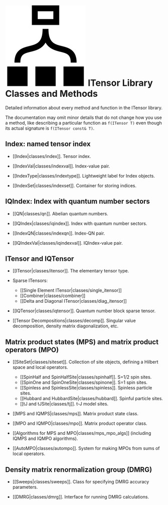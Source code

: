# <img src="docs/classes/icon.png" class="largeicon"> ITensor Library Classes and Methods #

Detailed information about every method and function in the ITensor library.

The documentation may omit minor details that do not change how you use a method,
like describing a particular function as `f(ITensor T)` even though
its actual signature is `f(ITensor const& T)`.

## Index: named tensor index

* [[Index|classes/index]]. Tensor index.

* [[IndexVal|classes/indexval]]. Index-value pair.

* [[IndexType|classes/indextype]]. Lightweight label for Index objects.

* [[IndexSet|classes/indexset]]. Container for storing indices.

## IQIndex: Index with quantum number sectors

* [[QN|classes/qn]]. Abelian quantum numbers.

* [[IQIndex|classes/iqindex]]. Index with quantum number sectors.

* [[IndexQN|classes/indexqn]]. Index-QN pair.

* [[IQIndexVal|classes/iqindexval]]. IQIndex-value pair.

## ITensor and IQTensor

* [[ITensor|classes/itensor]]. The elementary tensor type. <br/>

* Sparse ITensors:

    - [[Single Element ITensor|classes/single_itensor]]
    - [[Combiner|classes/combiner]]
    - [[Delta and Diagonal ITensor|classes/diag_itensor]]

* [[IQTensor|classes/iqtensor]]. Quantum number block sparse tensor.

* [[Tensor Decompositions|classes/decomp]]. Singular value decomposition, density matrix diagonalization, etc.

## Matrix product states (MPS) and matrix product operators (MPO)

* [[SiteSet|classes/siteset]]. Collection of site objects, defining a Hilbert space and local operators. <br/>
  - [[SpinHalf and SpinHalfSite|classes/spinhalf]]. S=1/2 spin sites. <br/>
  - [[SpinOne and SpinOneSite|classes/spinone]]. S=1 spin sites. <br/>
  - [[Spinless and SpinlessSite|classes/spinless]]. Spinless particle sites. <br/>
  - [[Hubbard and HubbardSite|classes/hubbard]]. Spinful particle sites. <br/>
  - [[tJ and tJSite|classes/tj]]. t-J model sites. <br/>

* [[MPS and IQMPS|classes/mps]]. Matrix product state class. <br/>

* [[MPO and IQMPO|classes/mpo]]. Matrix product operator class. <br/>

* [[Algorithms for MPS and MPO|classes/mps_mpo_algs]] (including IQMPS and IQMPO algorithms). <br/>

* [[AutoMPO|classes/autompo]]. System for making MPOs from sums of local operators. <br/>

## Density matrix renormalization group (DMRG)

* [[Sweeps|classes/sweeps]]. Class for specifying DMRG accuracy parameters.

* [[DMRG|classes/dmrg]]. Interface for running DMRG calculations.

<!--

* [[Spectrum|classes/spectrum]]. Class for storing & analyzing density matrix eigenvalue spectrum.

* [[InitState|classes/initstate]]. Class for initializing matrix product states.

To Do:
- STOP_DMRG file feature of DMRG codes
- AutoMPO
- InitState
- Spectrum
- idmrg
- Args
- BondGate
- HamBuilder
- LocalOp, LocalMPO, etc.
- Observer / DMRGObserver
- DMRGObserver related dmrg functions?
-->

